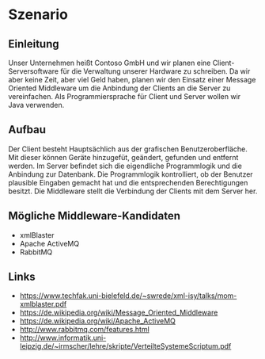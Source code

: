 # Szenario
## Einleitung
Unser Unternehmen heißt Contoso GmbH und wir planen eine Client- Serversoftware für die Verwaltung unserer Hardware zu schreiben. Da wir aber keine Zeit, aber viel Geld haben, planen wir den Einsatz einer Message Oriented Middleware um die Anbindung der Clients an die Server zu vereinfachen. Als Programmiersprache für Client und Server wollen wir Java verwenden.
## Aufbau
Der Client besteht Hauptsächlich aus der grafischen Benutzeroberfläche. Mit dieser können Geräte hinzugefüt, geändert, gefunden und entfernt werden. 
Im Server befindet sich die eigendliche Programmlogik und die Anbindung zur Datenbank. Die Programmlogik kontrolliert, ob der Benutzer plausible Eingaben gemacht hat und die entsprechenden Berechtigungen besitzt. 
Die Middleware stellt die Verbindung der Clients mit dem Server her. 
## Mögliche Middleware-Kandidaten
* xmlBlaster
* Apache ActiveMQ
* RabbitMQ 
 
## Links
* https://www.techfak.uni-bielefeld.de/~swrede/xml-isy/talks/mom-xmlblaster.pdf
* https://de.wikipedia.org/wiki/Message_Oriented_Middleware
* https://de.wikipedia.org/wiki/Apache_ActiveMQ
* http://www.rabbitmq.com/features.html
* http://www.informatik.uni-leipzig.de/~irmscher/lehre/skripte/VerteilteSystemeScriptum.pdf
